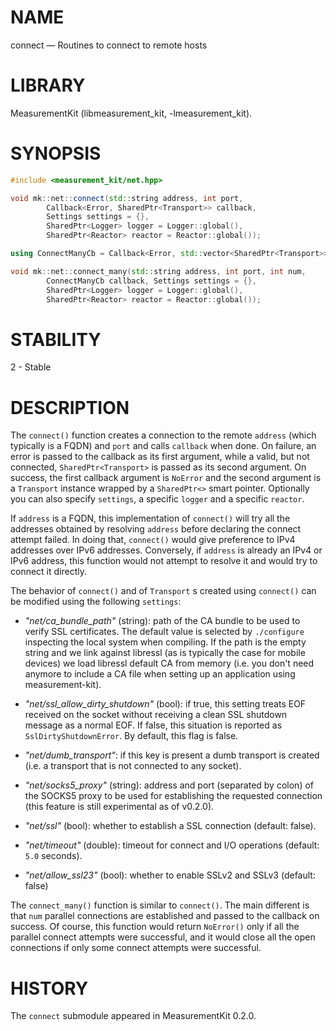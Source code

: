 # NAME
connect &mdash; Routines to connect to remote hosts

# LIBRARY
MeasurementKit (libmeasurement_kit, -lmeasurement_kit).

# SYNOPSIS
```C++
#include <measurement_kit/net.hpp>

void mk::net::connect(std::string address, int port,
        Callback<Error, SharedPtr<Transport>> callback,
        Settings settings = {},
        SharedPtr<Logger> logger = Logger::global(),
        SharedPtr<Reactor> reactor = Reactor::global());

using ConnectManyCb = Callback<Error, std::vector<SharedPtr<Transport>>>;

void mk::net::connect_many(std::string address, int port, int num,
        ConnectManyCb callback, Settings settings = {},
        SharedPtr<Logger> logger = Logger::global(),
        SharedPtr<Reactor> reactor = Reactor::global());
```

# STABILITY

2 - Stable

# DESCRIPTION

The `connect()` function creates a connection to the remote `address` (which
typically is a FQDN) and `port` and calls `callback` when done. On failure,
an error is passed to the callback as its first argument, while a valid, but
not connected, `SharedPtr<Transport>` is passed as its second argument.
On success, the first
callback argument is `NoError` and the second argument is a `Transport` instance
wrapped by a `SharedPtr<>` smart pointer. Optionally you can also specify `settings`,
a specific `logger` and a specific `reactor`.

If `address` is a FQDN, this implementation of `connect()` will try all the
addresses obtained by resolving `address` before declaring the connect attempt
failed. In doing that, `connect()` would give preference to IPv4 addresses over
IPv6 addresses. Conversely, if `address` is already an IPv4 or IPv6 address, this
function would not attempt to resolve it and would try to connect it directly.

The behavior of `connect()` and of `Transport` s created using `connect()` can be
modified using the following `settings`:

- *"net/ca_bundle_path"* (string): path of the CA bundle to be used to verify
  SSL certificates. The default value is selected by `./configure` inspecting
  the local system when compiling. If the path is the empty string and we
  link against libressl (as is typically the case for mobile devices) we load
  libressl default CA from memory (i.e. you don't need anymore to include a
  CA file when setting up an application using measurement-kit).

- *"net/ssl_allow_dirty_shutdown"* (bool): if true, this setting treats EOF
  received on the socket without receiving a clean SSL shutdown message as a
  normal EOF. If false, this situation is reported as `SslDirtyShutdownError`.
  By default, this flag is false.

- *"net/dumb_transport"*: if this key is present a dumb transport is created (i.e. a
  transport that is not connected to any socket).

- *"net/socks5_proxy"* (string): address and port (separated by colon) of the SOCKS5
  proxy to be used for establishing the requested connection (this feature is
  still experimental as of v0.2.0).

- *"net/ssl"* (bool): whether to establish a SSL connection (default: false).

- *"net/timeout"* (double): timeout for connect and I/O operations (default: `5.0` seconds).

- *"net/allow_ssl23"* (bool): whether to enable SSLv2 and SSLv3 (default: false)

The `connect_many()` function is similar to `connect()`. The main different is
that `num` parallel connections are established and passed to the callback on success. Of
course, this function would return `NoError()` only if all the parallel connect attempts
were successful, and it would close all the open connections if only some connect attempts
were successful.

# HISTORY

The `connect` submodule appeared in MeasurementKit 0.2.0.
